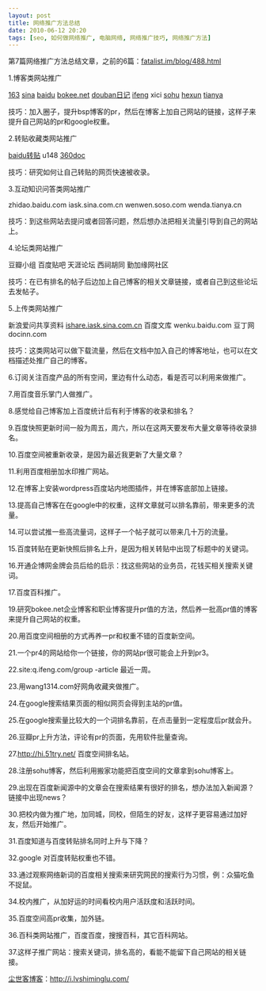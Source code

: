 ```yaml
---
layout: post
title: 网络推广方法总结
date: 2010-06-12 20:20
tags: [seo, 如何做网络推广, 电脑网络, 网络推广技巧, 网络推广方法]
---
```

第7篇网络推广方法总结文章，之前的6篇：<a href="http://i.lvshiminglu.com/blog/488.html" target="_blank">fatalist.im/blog/488.html</a>﻿

1.博客类网站推广

<a href="http://fatalistim.blog.163.com/" target="_blank">163</a>
<a href="http://blog.sina.com.cn/fatalistim" target="_blank">sina</a>
<a href="http://hi.baidu.com/fatalist" target="_blank">baidu</a>
<a href="http://fatalist.blog.bokee.net/" target="_blank">bokee.net</a>
<a href="http://www.douban.com/people/fatalist/notes" target="_blank">douban日记</a>
<a href="http://blog.ifeng.com/3344614.html" target="_blank">ifeng</a>
xici
<a href="http://fatalist.blog.sohu.com/" target="_blank">sohu</a>
<a href="http://14219692.blog.hexun.com/" target="_blank">hexun</a>
<a href="http://fatalist.blog.tianya.cn/" target="_blank">tianya</a>

技巧：加入圈子，提升bsp博客的pr，然后在博客上加自己网站的链接，这样子来提升自己网站的pr和google权重。

2.转贴收藏类网站推广

<a href="http://apps.hi.baidu.com/share/user/052b6c77707772e701" target="_blank">baidu转贴</a>
u148
<a href="http://www.360doc.com/userhome/1723039" target="_blank">360doc</a>

技巧：研究如何让自己转贴的网页快速被收录。

3.互动知识问答类网站推广

zhidao.baidu.com
iask.sina.com.cn
wenwen.soso.com
wenda.tianya.cn

技巧：到这些网站去提问或者回答问题，然后想办法把相关流量引导到自己的网站上。

4.论坛类网站推广

豆瓣小组
百度贴吧
天涯论坛
西祠胡同
勤加缘网社区

技巧：在已有排名的帖子后边加上自己博客的相关文章链接，或者自己到这些论坛去发帖子。

5.上传类网站推广

新浪爱问共享资料 <a href="http://iask.sina.com.cn/u/1239001615/ish" target="_blank">ishare.iask.sina.com.cn</a>
百度文库 wenku.baidu.com
豆丁网 docinn.com

技巧：这类网站可以做下载流量，然后在文档中加入自己的博客地址，也可以在文档描述处推广自己的博客。

6.订阅关注百度产品的所有空间，里边有什么动态，看是否可以利用来做推广。

7.用百度音乐掌门人做推广。

8.感觉给自己博客加上百度统计后有利于博客的收录和排名？

9.百度快照更新时间一般为周五，周六，所以在这两天要发布大量文章等待收录排名。

10.百度空间被重新收录，是因为最近我更新了大量文章？

11.利用百度相册加水印推广网站。

12.在博客上安装wordpress百度站内地图插件，并在博客底部加上链接。

13.提高自己博客在在google中的权重，这样文章就可以排名靠前，带来更多的流量。

14.可以尝试推一些高流量词，这样子一个帖子就可以带来几十万的流量。

15.百度转贴在更新快照后排名上升，是因为相关转贴中出现了标题中的关键词。

16.开通企博网金牌会员后给的启示：找这些网站的业务员，花钱买相关搜索关键词。

17.百度百科推广。

19.研究bokee.net企业博客和职业博客提升pr值的方法，然后养一批高pr值的博客来提升自己网站的权重。

20.用百度空间相册的方式再养一pr和权重不错的百度新空间。

21.一个pr4的网站给你一个链接，你的网站pr很可能会上升到pr3。

22.site:q.ifeng.com/group -article 最近一周。

23.用wang1314.com好网角收藏夹做推广。

24.在google搜索结果页面的相似网页会得到主站的pr值。

25.在google搜索量比较大的一个词排名靠前，在点击量到一定程度后pr就会升。

26.豆瓣pr上升方法，评论有pr的页面，先用软件批量查询。

27.http://hi.51try.net/ 百度空间排名站。

28.注册sohu博客，然后利用搬家功能把百度空间的文章拿到sohu博客上。

29.出现在百度新闻源中的文章会在搜索结果有很好的排名，想办法加入新闻源？链接中出现news？

30.把校内做为推广地，加同城，同校，但陌生的好友，这样子更容易通过加好友，然后开始推广。

31.百度知道与百度转贴排名同时上升与下降？

32.google 对百度转贴权重也不错。

33.通过观察网络新词的百度相关搜索来研究网民的搜索行为习惯，例：众猫吃鱼不捉鼠。

34.校内推广，从加好运的时间看校内用户活跃度和活跃时间。

35.百度空间高pr收集，加外链。

36.百科类网站推广，百度百度，搜搜百科，其它百科网站。

37.这样子推广网站：搜索关键词，排名高的，看能不能留下自己网站的相关链接。

<a href="http://i.lvshiminglu.com/">尘世客博客</a>：<a href="http://i.lvshiminglu.com/">http://i.lvshiminglu.com/</a>

